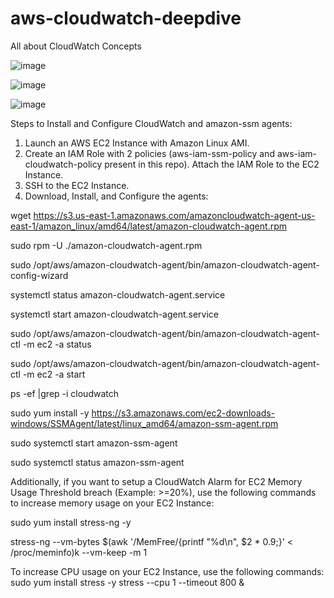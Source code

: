 # aws-cloudwatch-deepdive
All about CloudWatch Concepts

![image](https://github.com/user-attachments/assets/d09c8051-e1ed-4323-8193-328731847a21)

![image](https://github.com/user-attachments/assets/cd18f2fa-dde7-454a-a56c-0339ef499fb7)

![image](https://github.com/user-attachments/assets/4285da38-53fd-4ad6-bad4-ca99e994b327)

Steps to Install and Configure CloudWatch and amazon-ssm agents:

1. Launch an AWS EC2 Instance with Amazon Linux AMI.
2. Create an IAM Role with 2 policies (aws-iam-ssm-policy and aws-iam-cloudwatch-policy present in this repo). Attach the IAM Role to the EC2 Instance.
3. SSH to the EC2 Instance.
4. Download, Install, and Configure the agents:
   
wget https://s3.us-east-1.amazonaws.com/amazoncloudwatch-agent-us-east-1/amazon_linux/amd64/latest/amazon-cloudwatch-agent.rpm

sudo rpm -U ./amazon-cloudwatch-agent.rpm

sudo /opt/aws/amazon-cloudwatch-agent/bin/amazon-cloudwatch-agent-config-wizard

systemctl status amazon-cloudwatch-agent.service

systemctl start amazon-cloudwatch-agent.service

sudo /opt/aws/amazon-cloudwatch-agent/bin/amazon-cloudwatch-agent-ctl -m ec2 -a status

sudo /opt/aws/amazon-cloudwatch-agent/bin/amazon-cloudwatch-agent-ctl -m ec2 -a start

ps -ef |grep -i cloudwatch

sudo yum install -y https://s3.amazonaws.com/ec2-downloads-windows/SSMAgent/latest/linux_amd64/amazon-ssm-agent.rpm

sudo systemctl start amazon-ssm-agent

sudo systemctl status amazon-ssm-agent

Additionally, if you want to setup a CloudWatch Alarm for EC2 Memory Usage Threshold breach (Example: >=20%), use the following commands to increase memory usage on your EC2 Instance:

sudo yum install stress-ng -y

stress-ng --vm-bytes $(awk '/MemFree/{printf "%d\n", $2 * 0.9;}' < /proc/meminfo)k --vm-keep -m 1

To increase CPU usage on your EC2 Instance, use the following commands:
sudo yum install stress -y
stress --cpu 1 --timeout 800 &
